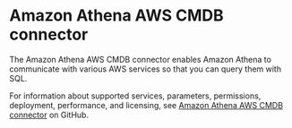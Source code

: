 # Amazon Athena AWS CMDB connector<a name="athena-prebuilt-data-connectors-cmdb"></a>

The Amazon Athena AWS CMDB connector enables Amazon Athena to communicate with various AWS services so that you can query them with SQL\.

For information about supported services, parameters, permissions, deployment, performance, and licensing, see [Amazon Athena AWS CMDB connector](https://github.com/awslabs/aws-athena-query-federation/tree/master/athena-aws-cmdb) on GitHub\.